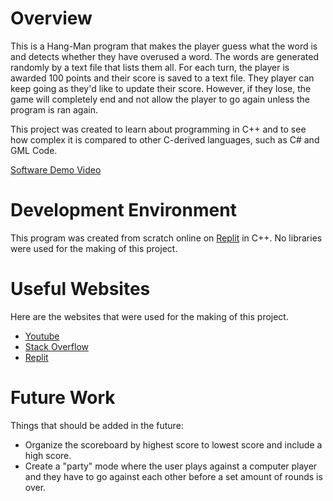 # Overview

This is a Hang-Man program that makes the player guess what the word is and detects whether they have overused a word. The words are generated randomly by a text file that lists them all. For each turn, the player is awarded 100 points and their score is saved to a text file. They player can keep going as they'd like to update their score. However, if they lose, the game will completely end and not allow the player to go again unless the program is ran again.

This project was created to learn about programming in C++ and to see how complex it is compared to other C-derived languages, such as C# and GML Code. 

[Software Demo Video](http://youtube.link.goes.here)

# Development Environment

This program was created from scratch online on [Replit](https://replit.com) in C++. No libraries were used for the making of this project.

# Useful Websites

Here are the websites that were used for the making of this project.

- [Youtube](https://www.youtube.com/)
- [Stack Overflow](https://stackoverflow.com/)
- [Replit](https://replit.com)

# Future Work

Things that should be added in the future:

- Organize the scoreboard by highest score to lowest score and include a high score.
- Create a "party" mode where the user plays against a computer player and they have to go against each other before a set amount of rounds is over.

